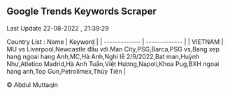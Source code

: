 

## Google Trends Keywords Scraper 
 
Last Update 22-08-2022 , 21:39:29

Country List :
 Name  | Keyword |
| ------------- | ------------- |
| VIETNAM | MU vs Liverpool,Newcastle đấu với Man City,PSG,Barca,PSG vs,Bang xep hang ngoai hang Anh,MC,Hà Anh,Nghỉ lễ 2/9/2022,Bat man,Huỳnh Như,Atletico Madrid,Hà Anh Tuấn,Việt Hương,Napoli,Khoa Pug,BXH ngoai hang anh,Top Gun,Petrolimex,Thùy Tiên |



© Abdul Muttaqin 
